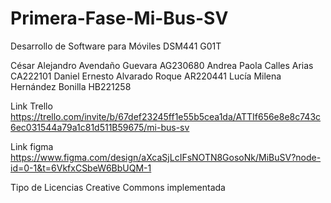 # Primera-Fase-Mi-Bus-SV

Desarrollo de Software para Móviles DSM441 G01T 

César Alejandro Avendaño Guevara 	AG230680 
Andrea Paola Calles Arias 	CA222101 
Daniel Ernesto Alvarado Roque 	AR220441 
Lucía Milena Hernández Bonilla 	HB221258 

Link Trello
https://trello.com/invite/b/67def23245ff1e55b5cea1da/ATTIf656e8e8c743c6ec031544a79a1c81d511B59675/mi-bus-sv

Link figma
https://www.figma.com/design/aXcaSjLcIFsNOTN8GosoNk/MiBuSV?node-id=0-1&t=6VkfxCSbeW6BbUQM-1

Tipo de Licencias Creative Commons implementada
